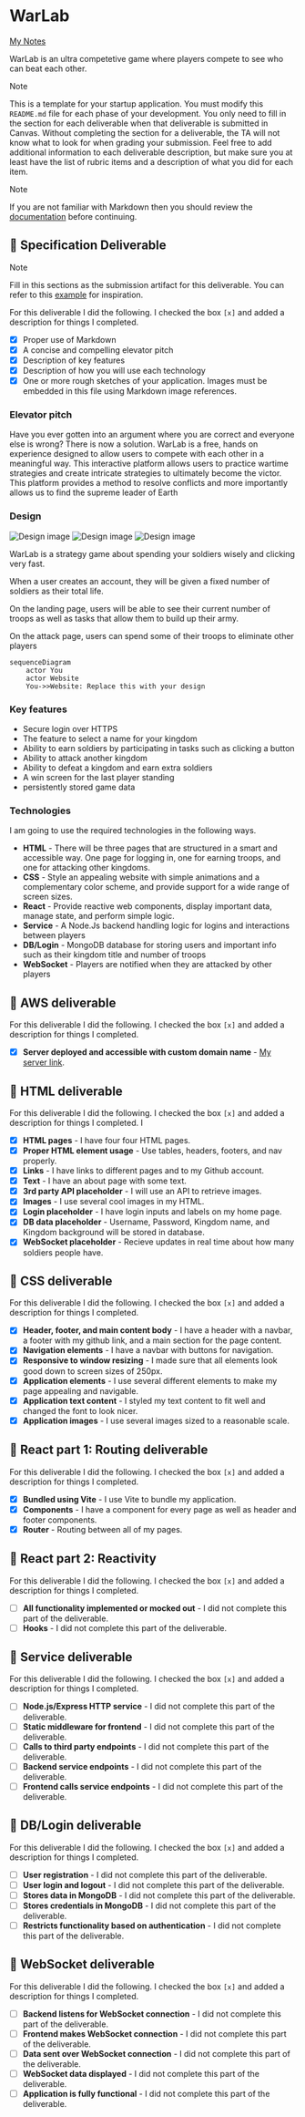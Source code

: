 # WarLab

[My Notes](notes.md)

WarLab is an ultra competetive game where players compete to see who can beat each other. 


> [!NOTE]
>  This is a template for your startup application. You must modify this `README.md` file for each phase of your development. You only need to fill in the section for each deliverable when that deliverable is submitted in Canvas. Without completing the section for a deliverable, the TA will not know what to look for when grading your submission. Feel free to add additional information to each deliverable description, but make sure you at least have the list of rubric items and a description of what you did for each item.

> [!NOTE]
>  If you are not familiar with Markdown then you should review the [documentation](https://docs.github.com/en/get-started/writing-on-github/getting-started-with-writing-and-formatting-on-github/basic-writing-and-formatting-syntax) before continuing.

## 🚀 Specification Deliverable

> [!NOTE]
>  Fill in this sections as the submission artifact for this deliverable. You can refer to this [example](https://github.com/webprogramming260/startup-example/blob/main/README.md) for inspiration.

For this deliverable I did the following. I checked the box `[x]` and added a description for things I completed.

- [X] Proper use of Markdown
- [X] A concise and compelling elevator pitch
- [X] Description of key features
- [X] Description of how you will use each technology
- [X] One or more rough sketches of your application. Images must be embedded in this file using Markdown image references.

### Elevator pitch

Have you ever gotten into an argument where you are correct and everyone else is wrong? There is now a solution. WarLab is a free, hands on experience designed to allow users to compete with each other in a meaningful way. This interactive platform allows users to practice wartime strategies and create intricate strategies to ultimately become the victor. This platform provides a method to resolve conflicts and more importantly allows us to find the supreme leader of Earth

### Design
![Design image](Login_Page.png)
![Design image](Earn_Money_Page.png)
![Design image](Attack_Page.png)

WarLab is a strategy game about spending your soldiers wisely and clicking very fast.

When a user creates an account, they will be given a fixed number of soldiers as their total life. 

On the landing page, users will be able to see their current number of troops as well as tasks that allow them to build up their army.

On the attack page, users can spend some of their troops to eliminate other players

```mermaid
sequenceDiagram
    actor You
    actor Website
    You->>Website: Replace this with your design
```

### Key features

- Secure login over HTTPS
- The feature to select a name for your kingdom
- Ability to earn soldiers by participating in tasks such as clicking a button
- Ability to attack another kingdom
- Ability to defeat a kingdom and earn extra soldiers
- A win screen for the last player standing
- persistently stored game data

### Technologies

I am going to use the required technologies in the following ways.

- **HTML** - There will be three pages that are structured in a smart and accessible way. One page for logging in, one for earning troops, and one for attacking other kingdoms.
- **CSS** - Style an appealing website with simple animations and a complementary color scheme, and provide support for a wide range of screen sizes.
- **React** - Provide reactive web components, display important data, manage state, and perform simple logic.
- **Service** - A Node.Js backend handling logic for logins and interactions between players
- **DB/Login** - MongoDB database for storing users and important info such as their kingdom title and number of troops
- **WebSocket** - Players are notified when they are attacked by other players

## 🚀 AWS deliverable

For this deliverable I did the following. I checked the box `[x]` and added a description for things I completed.

- [X] **Server deployed and accessible with custom domain name** - [My server link](webprogramming260startup.click).

## 🚀 HTML deliverable

For this deliverable I did the following. I checked the box `[x]` and added a description for things I completed. I
- [X] **HTML pages** - I have four four HTML pages.
- [X] **Proper HTML element usage** - Use tables, headers, footers, and nav properly.
- [X] **Links** - I have links to different pages and to my Github account.
- [X] **Text** - I have an about page with some text.
- [X] **3rd party API placeholder** - I will use an API to retrieve images.
- [X] **Images** - I use several cool images in my HTML.
- [X] **Login placeholder** - I have login inputs and labels on my home page.
- [X] **DB data placeholder** - Username, Password, Kingdom name, and Kingdom background will be stored in database.
- [X] **WebSocket placeholder** - Recieve updates in real time about how many soldiers people have.

## 🚀 CSS deliverable

For this deliverable I did the following. I checked the box `[x]` and added a description for things I completed.

- [X] **Header, footer, and main content body** - I have a header with a navbar, a footer with my github link, and a main section for the page content.
- [X] **Navigation elements** - I have a navbar with buttons for navigation.
- [X] **Responsive to window resizing** - I made sure that all elements look good down to screen sizes of 250px.
- [X] **Application elements** - I use several different elements to make my page appealing and navigable.
- [X] **Application text content** - I styled my text content to fit well and changed the font to look nicer.
- [X] **Application images** - I use several images sized to a reasonable scale.

## 🚀 React part 1: Routing deliverable

For this deliverable I did the following. I checked the box `[x]` and added a description for things I completed.

- [X] **Bundled using Vite** - I use Vite to bundle my application.
- [X] **Components** - I have a component for every page as well as header and footer components.
- [X] **Router** - Routing between all of my pages.

## 🚀 React part 2: Reactivity

For this deliverable I did the following. I checked the box `[x]` and added a description for things I completed.

- [ ] **All functionality implemented or mocked out** - I did not complete this part of the deliverable.
- [ ] **Hooks** - I did not complete this part of the deliverable.

## 🚀 Service deliverable

For this deliverable I did the following. I checked the box `[x]` and added a description for things I completed.

- [ ] **Node.js/Express HTTP service** - I did not complete this part of the deliverable.
- [ ] **Static middleware for frontend** - I did not complete this part of the deliverable.
- [ ] **Calls to third party endpoints** - I did not complete this part of the deliverable.
- [ ] **Backend service endpoints** - I did not complete this part of the deliverable.
- [ ] **Frontend calls service endpoints** - I did not complete this part of the deliverable.

## 🚀 DB/Login deliverable

For this deliverable I did the following. I checked the box `[x]` and added a description for things I completed.

- [ ] **User registration** - I did not complete this part of the deliverable.
- [ ] **User login and logout** - I did not complete this part of the deliverable.
- [ ] **Stores data in MongoDB** - I did not complete this part of the deliverable.
- [ ] **Stores credentials in MongoDB** - I did not complete this part of the deliverable.
- [ ] **Restricts functionality based on authentication** - I did not complete this part of the deliverable.

## 🚀 WebSocket deliverable

For this deliverable I did the following. I checked the box `[x]` and added a description for things I completed.

- [ ] **Backend listens for WebSocket connection** - I did not complete this part of the deliverable.
- [ ] **Frontend makes WebSocket connection** - I did not complete this part of the deliverable.
- [ ] **Data sent over WebSocket connection** - I did not complete this part of the deliverable.
- [ ] **WebSocket data displayed** - I did not complete this part of the deliverable.
- [ ] **Application is fully functional** - I did not complete this part of the deliverable.
